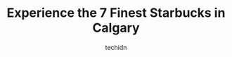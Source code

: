 ---
layout: ampstory
image: https://i0.wp.com/www.auto.or.id/wp-content/uploads/2023/06/starbucks-0-calgary-1686322460.jpeg?resize=640,853
author: techidn
featured: false
description: Calgary, Alberta, Canada is a haven for Starbucks enthusiasts, boasting an impressive array of 7 top-notch establishments. Whether youre a seasoned connoisseur or simply curious to explore 
title: Experience the 7 Finest Starbucks in Calgary
cover:
   title: Experience the 7 Finest Starbucks in Calgary
   subtitle: AUTO.OR.ID
   background: https://www.auto.or.id/wp-content/uploads/2023/06/starbucks-0-calgary-1686322460.jpeg

pages: 
 - layout: thirds
   top: <h1>#1 Starbucks</h1>
   bottom: "<p>This photo is of my home made coffee with cold foam. Not their product. I have never had any issue with coffee with cold foam but this stores coffee with cold foam mad</p>"
   background: https://www.auto.or.id/wp-content/uploads/2023/06/starbucks-1-calgary-1686322462.jpeg
   backgroundblur: true
 - layout: thirds
   top: <h1>#2 Starbucks</h1>
   bottom: "<p>7218 Macleod Trail SE, Calgary, AB T2H 0L9, Canada</p>"
   background: https://www.auto.or.id/wp-content/uploads/2023/06/starbucks-2-calgary-1686322464.jpeg
   cta:
      link: https://www.auto.or.id/experience-the-7-finest-starbucks-in-calgary/
      text: Experience the 7 Finest Starbucks in Calgary
 - layout: thirds
   top: <h1>#3 Starbucks</h1>
   bottom: "<p>Southtrail Shopping Centre, 4600 130 Ave SE, Calgary, AB T2Z 0C2, Canada</p>"
   background: https://images.unsplash.com/photo-1568616389393-4ca37d7e129f?ixlib=rb-4.0.3&ixid=MnwxMjA3fDB8MHxwaG90by1wYWdlfHx8fGVufDB8fHx8&auto=format&fit=crop&w=640&h=853&q=80
   cta:
      link: https://www.auto.or.id/experience-the-7-finest-starbucks-in-calgary/
      text: Experience the 7 Finest Starbucks in Calgary
 - layout: thirds
   top: <h1>#4 Starbucks</h1>
   bottom: "<p>The Piazza, 951 General Ave NE, Calgary, AB T2E 9E1, Canada</p>"
   background: https://images.unsplash.com/photo-1639927671345-157606d5ac2e?ixlib=rb-4.0.3&ixid=MnwxMjA3fDB8MHxwaG90by1wYWdlfHx8fGVufDB8fHx8&auto=format&fit=crop&w=640&h=853&q=80
   cta:
      link: https://www.auto.or.id/experience-the-7-finest-starbucks-in-calgary/
      text: Experience the 7 Finest Starbucks in Calgary
 - layout: thirds
   top: <h1>#5 Starbucks</h1>
   bottom: "<p>2223 4 St SW, Calgary, AB T2S 1X1, Canada</p>"
   background: https://images.unsplash.com/photo-1553440569-bcc63803a83d?ixlib=rb-4.0.3&ixid=MnwxMjA3fDB8MHxwaG90by1wYWdlfHx8fGVufDB8fHx8&auto=format&fit=crop&w=640&h=853&q=80
   cta:
      link: https://www.auto.or.id/experience-the-7-finest-starbucks-in-calgary/
      text: Experience the 7 Finest Starbucks in Calgary
 - layout: thirds
   top: <h1>#6 Starbucks</h1>
   bottom: "<p>8750 Country Hills Blvd NW, Calgary, AB T3G 0E2, Canada</p>"
   background: https://images.unsplash.com/photo-1504887764023-6f27056d186c?ixlib=rb-4.0.3&ixid=MnwxMjA3fDB8MHxwaG90by1wYWdlfHx8fGVufDB8fHx8&auto=format&fit=crop&w=640&h=853&q=80
   cta:
      link: https://www.auto.or.id/experience-the-7-finest-starbucks-in-calgary/
      text: Experience the 7 Finest Starbucks in Calgary
 - layout: thirds
   top: <h1>#7 Starbucks</h1>
   bottom: "<p>3585 20 Ave NE, Calgary, AB T1Y 0C1, Canada</p>"
   background: https://images.unsplash.com/photo-1617814076367-b759c7d7e738?ixlib=rb-4.0.3&ixid=MnwxMjA3fDB8MHxwaG90by1wYWdlfHx8fGVufDB8fHx8&auto=format&fit=crop&w=640&h=853&q=80
   cta:
      link: https://www.auto.or.id/experience-the-7-finest-starbucks-in-calgary/
      text: Experience the 7 Finest Starbucks in Calgary
 - layout: thirds
   middle: Continue reading...
   background: https://images.unsplash.com/photo-1608585793629-ec02326b1e4b?ixlib=rb-4.0.3&ixid=MnwxMjA3fDB8MHxwaG90by1wYWdlfHx8fGVufDB8fHx8&auto=format&fit=crop&w=640&h=853&q=80
   cta:
      link: https://www.auto.or.id/experience-the-7-finest-starbucks-in-calgary/
      text: Experience the 7 Finest Starbucks in Calgary

---